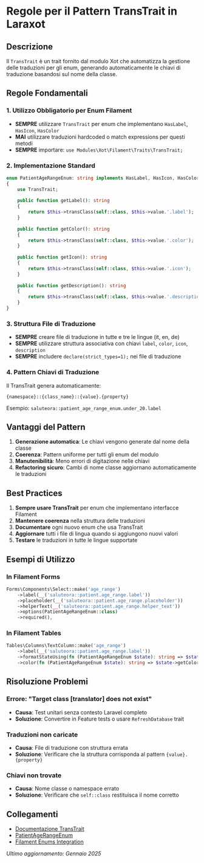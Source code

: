 # Regole per il Pattern TransTrait in Laraxot

## Descrizione
Il `TransTrait` è un trait fornito dal modulo Xot che automatizza la gestione delle traduzioni per gli enum, generando automaticamente le chiavi di traduzione basandosi sul nome della classe.

## Regole Fondamentali

### 1. Utilizzo Obbligatorio per Enum Filament
- **SEMPRE** utilizzare `TransTrait` per enum che implementano `HasLabel`, `HasIcon`, `HasColor`
- **MAI** utilizzare traduzioni hardcoded o match expressions per questi metodi
- **SEMPRE** importare: `use Modules\Xot\Filament\Traits\TransTrait;`

### 2. Implementazione Standard
```php
enum PatientAgeRangeEnum: string implements HasLabel, HasIcon, HasColor
{
    use TransTrait;
    
    public function getLabel(): string
    {
        return $this->transClass(self::class, $this->value.'.label');
    }
    
    public function getColor(): string
    {
        return $this->transClass(self::class, $this->value.'.color');
    }
    
    public function getIcon(): string
    {
        return $this->transClass(self::class, $this->value.'.icon');
    }
    
    public function getDescription(): string
    {
        return $this->transClass(self::class, $this->value.'.description');
    }
}
```

### 3. Struttura File di Traduzione
- **SEMPRE** creare file di traduzione in tutte e tre le lingue (it, en, de)
- **SEMPRE** utilizzare struttura associativa con chiavi `label`, `color`, `icon`, `description`
- **SEMPRE** includere `declare(strict_types=1);` nei file di traduzione

### 4. Pattern Chiavi di Traduzione
Il TransTrait genera automaticamente:
```
{namespace}::{class_name}::{value}.{property}
```

Esempio: `saluteora::patient_age_range_enum.under_20.label`

## Vantaggi del Pattern

1. **Generazione automatica**: Le chiavi vengono generate dal nome della classe
2. **Coerenza**: Pattern uniforme per tutti gli enum del modulo
3. **Manutenibilità**: Meno errori di digitazione nelle chiavi
4. **Refactoring sicuro**: Cambi di nome classe aggiornano automaticamente le traduzioni

## Best Practices

1. **Sempre usare TransTrait** per enum che implementano interfacce Filament
2. **Mantenere coerenza** nella struttura delle traduzioni
3. **Documentare** ogni nuovo enum che usa TransTrait
4. **Aggiornare** tutti i file di lingua quando si aggiungono nuovi valori
5. **Testare** le traduzioni in tutte le lingue supportate

## Esempi di Utilizzo

### In Filament Forms
```php
Forms\Components\Select::make('age_range')
    ->label(__('saluteora::patient.age_range.label'))
    ->placeholder(__('saluteora::patient.age_range.placeholder'))
    ->helperText(__('saluteora::patient.age_range.helper_text'))
    ->options(PatientAgeRangeEnum::class)
    ->required(),
```

### In Filament Tables
```php
Tables\Columns\TextColumn::make('age_range')
    ->label(__('saluteora::patient.age_range.label'))
    ->formatStateUsing(fn (PatientAgeRangeEnum $state): string => $state->getLabel())
    ->color(fn (PatientAgeRangeEnum $state): string => $state->getColor()),
```

## Risoluzione Problemi

### Errore: "Target class [translator] does not exist"
- **Causa**: Test unitari senza contesto Laravel completo
- **Soluzione**: Convertire in Feature tests o usare `RefreshDatabase` trait

### Traduzioni non caricate
- **Causa**: File di traduzione con struttura errata
- **Soluzione**: Verificare che la struttura corrisponda al pattern `{value}.{property}`

### Chiavi non trovate
- **Causa**: Nome classe o namespace errato
- **Soluzione**: Verificare che `self::class` restituisca il nome corretto

## Collegamenti

- [Documentazione TransTrait](../../laravel/Modules/SaluteOra/docs/trans-trait-pattern.md)
- [PatientAgeRangeEnum](../../laravel/Modules/SaluteOra/docs/enums/patient-age-range-enum.md)
- [Filament Enums Integration](../../laravel/Modules/SaluteOra/docs/filament-enums-integration.mdc)

*Ultimo aggiornamento: Gennaio 2025*
